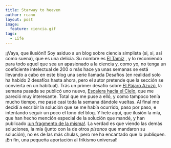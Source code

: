```yaml
---
title: Starway to heaven
author: rcano
layout: post
image:
  feature: ciencia.gif
tags:
  - Life
---
```


¡¡Vaya, que ilusión!! Soy asiduo a un blog sobre ciencia simplista (si, si, así
como suena), que es una delicia. Su nombre es [El Tamiz][1] , y lo recomiendo
para todo aquel que sea un apasionado a la ciencia y, como yo, no tenga un
coeficiente intelectual de 200 o más hace ya unas semanas se está llevando a
cabo en este blog una serie llamada Desafíos (en realidad solo ha habido 2
desafíos hasta ahora, pero el autor pretende que la sección se convierta en un
habitual).  Trás un primer desafío sobre [El Pájaro Azuzú][2], la semana pasada
se publicó uno nuevo, [Escalera hacia el Cielo][3], que me pareció muy
interesante.  Total que me puse a elló, y como tampoco tenía mucho tiempo, me
pasé casi toda la semana dándole vueltas. Al final me decidí a escribir la
solución que se me había ocurrido, paso por paso, e intentando seguir un poco el
tono del blog. Y hete aquí, que ilusión la mía, que han hecho mención especial
de la solución que mandé, y han publicado [¡un fragmento de la misma!][4]. La
verdad es que viendo las demás soluciones, la mía (junto con la de otros
*pisanos* que mandaron su solución), no es de las más chulas, pero me ha
encantado que lo publiquen. ¡En fin, una pequeña aportación al frikismo
universal!

 [1]: http://www.eltamiz.com/
 [2]: http://eltamiz.com/2010/04/06/desafios-el-pajaro-azuzu/
 [3]: http://eltamiz.com/2010/05/03/desafios-escalera-hacia-el-cielo/
 [4]: http://eltamiz.com/2010/05/10/desafios-escalera-hacia-el-cielo-solucion/
